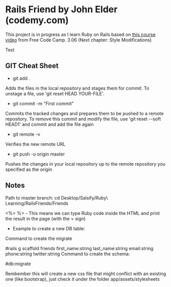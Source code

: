 # Rails Friend by John Elder (codemy.com)

This project is in progress as I learn Ruby on Rails based on [this course video](https://www.youtube.com/watch?v=fmyvWz5TUWg) from Free Code Camp. 3.06 (Next chapter: Style Modifications)

Test
## GIT Cheat Sheet

* git add .

Adds the files in the local repository and stages them for commit. To unstage a file, use 'git reset HEAD YOUR-FILE'.

* git commit -m "First commit"

Commits the tracked changes and prepares them to be pushed to a remote repository. To remove this commit and modify the file, use 'git reset --soft HEAD1' and commit and add the file again

* git remote -v

Verifies the new remote URL

* git push -u origin master

Pushes the changes in your local repository up to the remote repository you specified as the origin

## Notes
Path to master branch:
cd Desktop/Salsify/Ruby\ Learning/RailsFriends/Friends

<%= %> - This means we can type Ruby code inside the HTML and print the result in the page (with the = sign)

* Example to create a new DB table:

Command to create the migrate

#rails g scaffold friends first_name:string last_name:string email:string phone:string twitter:string 
Command to create the schema:

#db:migrate

Rembember this will create a new css file that might conflict with an existing one (like bootstrap), just check it under the folder app/assets/stylesheets

